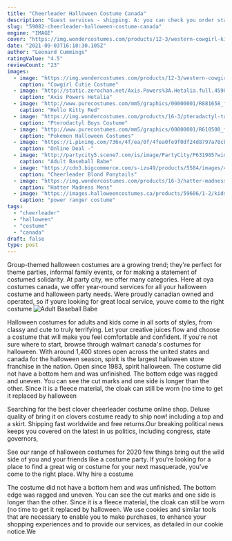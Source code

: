 ```yaml
---
title: "Cheerleader Halloween Costume Canada"
description: "Guest services - shipping. A: you can check you order status with your email address or order number and billing zip code through the order status page. If you have a spirit halloween account you"
slug: "59082-cheerleader-halloween-costume-canada"
engine: "IMAGE"
cover: "https://img.wondercostumes.com/products/12-3/western-cowgirl-kids-costume.jpg"
date: "2021-09-03T16:10:30.105Z"
author: "Leonard Cummings"
ratingValue: "4.5"
reviewCount: "23"
images:
  - image: "https://img.wondercostumes.com/products/12-3/western-cowgirl-kids-costume.jpg"
    caption: "Cowgirl Cutie Costume"
  - image: "http://static.zerochan.net/Axis.Powers%3A.Hetalia.full.459030.jpg"
    caption: "Axis Powers Hetalia"
  - image: "http://www.purecostumes.com/mm5/graphics/00000001/R881658_full_1.jpg"
    caption: "Hello Kitty Red"
  - image: "https://img.wondercostumes.com/products/16-3/pteradactyl-toddler-2t4t.jpg"
    caption: "Pterodactyl Boys Costume"
  - image: "http://www.purecostumes.com/mm5/graphics/00000001/R610500_full_1.jpg"
    caption: "Pokemon Halloween Costumes"
  - image: "https://i.pinimg.com/736x/4f/ea/0f/4fea0fe9f0df24d8797a78cb326eadbe--prom-queens-costume-for-girls.jpg"
    caption: "Online Deal -"
  - image: "http://partycity5.scene7.com/is/image/PartyCity/P631985?wid=400"
    caption: "Adult Baseball Babe"
  - image: "https://cdn3.bigcommerce.com/s-izu49/products/5584/images/4200/4053Z_2__55724.1406386906.500.659.jpg?c=2"
    caption: "Cheerleader Blond Ponytails"
  - image: "https://img.wondercostumes.com/products/16-3/hatter-madness-mens-costume-1.jpg"
    caption: "Hatter Madness Mens"
  - image: "https://images.halloweencostumes.ca/products/59606/1-2/kids-power-rangers-beast-morphers-blue-ranger-costume.jpg"
    caption: "power ranger costume"
tags:
  - "cheerleader"
  - "halloween"
  - "costume"
  - "canada"
draft: false
type: post
---
```


Group-themed halloween costumes are a growing trend; they're perfect for theme parties, informal family events, or for making a statement of costumed solidarity. At party city, we offer many categories. Here at oya costumes canada, we offer year-round services for all your halloween costume and halloween party needs. Were proudly canadian owned and operated, so if youre looking for great local service, youve come to the right costume
![Adult Baseball Babe](http://partycity5.scene7.com/is/image/PartyCity/P631985?wid=400 "Adult Baseball Babe")

Halloween costumes for adults and kids come in all sorts of styles, from classy and cute to truly terrifying. Let your creative juices flow and choose a costume that will make you feel comfortable and confident. If you&#39;re not sure where to start, browse through walmart canada&#39;s costumes for halloween. With around 1,400 stores open across the united states and canada for the halloween season, spirit is the largest halloween store franchise in the nation. Open since 1983, spirit halloween. The costume did not have a bottom hem and was unfinished. The bottom edge was ragged and uneven. You can see the cut marks and one side is longer than the other. Since it is a fleece material, the cloak can still be worn (no time to get it replaced by halloween
<!--inArticleAds-->

<!--galleryOne-->

Searching for the best clover cheerleader costume online shop. Deluxe quality of bring it on clovers costume ready to ship now! including a top and a skirt. Shipping fast worldwide and free returns.Our breaking political news keeps you covered on the latest in us politics, including congress, state governors,
<!--inArticleAds-->

<!--galleryTwo-->

See our range of halloween costumes for 2020 few things bring out the wild side of you and your friends like a costume party. If you're looking for a place to find a great wig or costume for your next masquerade, you've come to the right place. Why hire a costume
<!--galleryThree-->

The costume did not have a bottom hem and was unfinished. The bottom edge was ragged and uneven. You can see the cut marks and one side is longer than the other. Since it is a fleece material, the cloak can still be worn (no time to get it replaced by halloween. We use cookies and similar tools that are necessary to enable you to make purchases, to enhance your shopping experiences and to provide our services, as detailed in our cookie notice.We